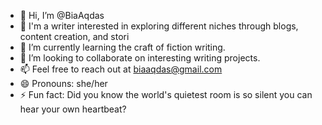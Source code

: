 - 👋 Hi, I’m @BiaAqdas
- 👀 I'm a writer interested in exploring different niches through blogs, content creation, and stori
- 🌱 I’m currently learning the craft of fiction writing.
- 💞️ I’m looking to collaborate on interesting writing projects.
- 📫 Feel free to reach out at biaaqdas@gmail.com
- 😄 Pronouns: she/her
- ⚡ Fun fact: Did you know the world's quietest room is so silent you can hear your own heartbeat?



<!---
BiaAqdas/BiaAqdas is a ✨ special ✨ repository because its `README.md` (this file) appears on your GitHub profile.
You can click the Preview link to take a look at your changes.
--->
